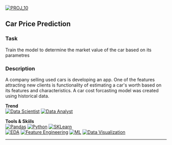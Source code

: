 [![PROJ_10](https://img.shields.io/badge/go%20to%20PROJECT-10-87CEEB)](https://github.com/ivan-aleshin/yandex-practicum-projects/tree/main/10_car_price_prediction)
## Car Price Prediction

### Task
Train the model to determine the market value of the car based on its parametres  

### Description
A company selling used cars is developing an app. One of the features attracting new clients is functionality of estimating a car's worth based on its features and characteristics. A car cost forcasting model was created using historical data.  

**Trend**  
[![Data Scientist](https://img.shields.io/static/v1?label=Trend&message=Data%20Scientist&color=218c74)](#)
[![Data Analyst](https://img.shields.io/static/v1?label=Trend&message=Data%20Analyst&color=FF7F50)](#)  

**Tools & Skiils**  
[![Pandas](https://img.shields.io/static/v1?label=tool&message=Pandas&color=40407a)](#)
[![Python](https://img.shields.io/static/v1?label=tool&message=Python&color=33d9b2)](#)
[![SKLearn](https://img.shields.io/static/v1?label=tool&message=sklearn&color=cd6133)](#)  
[![EDA](https://img.shields.io/static/v1?label=skill&message=EDA&color=FFBF00)](#)
[![Feature Engineering](https://img.shields.io/static/v1?label=skill&message=Feature%20Engineering&color=B33771)](#)
[![ML](https://img.shields.io/static/v1?label=skill&message=Machine%20Learning&color=1B9CFC)](#)
[![Data Visualization](https://img.shields.io/static/v1?label=skill&message=Data%20Visualization&color=9FE2BF)](#)  

***
